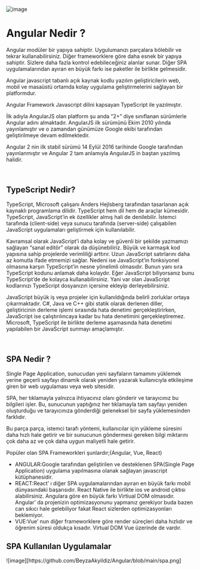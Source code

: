 ![image](https://user-images.githubusercontent.com/86946984/128199563-e171b58e-9420-4cda-a87d-14747a80cdb3.png)

<h1>Angular Nedir ?</h1>


<p>Angular modüler bir yapıya sahiptir. Uygulumanızı parçalara bölebilir ve tekrar kullanabilirsiniz. Diğer frameworklere göre daha esnek bir yapıya sahiptir. Sizlere daha fazla kontrol edebileceğiniz alanlar sunar. Diğer SPA uygulamalarından ayıran en büyük farkı ise paketler ile birlikte gelmesidir.</p>
<p>Angular javascript tabanlı açık kaynak kodlu yazılım geliştiricilerin web, mobil ve masaüstü ortamda kolay uygulama geliştirmelerini sağlayan bir platformdur.</p>
<p> Angular Framework Javascript dilini kapsayan TypeScript ile yazılmıştır.</p>
<p> İlk adıyla AngularJS olan platform şu anda “2+” diye sınıflanan sürümlerle Angular adını almaktadır. AngularJS ilk sürümünü Ekim 2010 yılında yayınlamıştır ve o zamandan günümüze Google ekibi tarafından geliştirilmeye devam edilmektedir.</p>
<p>Angular 2 nin ilk stabil sürümü 14 Eylül 2016 tarihinde Google tarafından yayınlanmıştır ve Angular 2 tam anlamıyla AngularJS in baştan yazılmış halidir.</p>
<br>
<h2>TypeScript Nedir?</h2>
<p>TypeScript, Microsoft çalışanı Anders Hejlsberg tarafından tasarlanan açık kaynaklı programlama dilidir. TypeScript hem dil hem de araçlar kümesidir. TypeScript, JavaScript’in ek özellikler almış hali de denilebilir. İstemci tarafında (client-side) veya sunucu tarafında (server-side) çalışabilen JavaScript uygulamaları geliştirmek için kullanılabilir.</p>
<p>Kavramsal olarak JavaScript’i daha kolay ve güvenli bir şekilde yazmamızı sağlayan “sanal editör” olarak da düşünebiliriz. Büyük ve karmaşık kod yapısına sahip projelerde verimliliği arttırır. Uzun JavaScript satırlarını daha az komutla ifade etmemizi sağlar. Nedeni ise JavaScript’in fonksiyonel olmasına karşın TypeScript’in nesne yönelimli olmasıdır. Bunun yanı sıra TypeScript kodunu anlamak daha kolaydır. Eğer JavaScript biliyorsanız bunu TypeScript’de de kolayca kullanabilirsiniz. Yani var olan JavaScript kodlarınızı TypeScript dosyanızın içersine ekleyip derleyebilirsiniz.</p>
<p>JavaScript büyük iş veya projeler için kullanıldığında belirli zorluklar ortaya çıkarmaktadır. C#, Java ve C++ gibi statik olarak derlenen diller, geliştiricinin derleme işlemi sırasında hata denetimi gerçekleştirirken, JavaScript ise çalıştırılıncaya kadar bu hata denetimini gerçekleştiremez. Microsoft, TypeScript ile birlikte derleme aşamasında hata denetimi yapılabilen bir JavaScript sunmayı amaçlamıştır.</p>
<br>
<h2>SPA Nedir ?</h2>
<p>Single Page Application, sunucudan yeni sayfaların tamamını yüklemek yerine geçerli sayfayı dinamik olarak yeniden yazarak kullanıcıyla etkileşime giren bir web uygulaması veya web sitesidir.</p>
<p>SPA, her tıklamayla yalnızca ihtiyacınız olanı gönderir ve tarayıcınız bu bilgileri işler. Bu, sunucunun yaptığınız her tıklamayla tam sayfayı yeniden oluşturduğu ve tarayıcınıza gönderdiği geleneksel bir sayfa yüklemesinden farklıdır.</p>
<p>Bu parça parça, istemci tarafı yöntemi, kullanıcılar için yükleme süresini daha hızlı hale getirir ve bir sunucunun göndermesi gereken bilgi miktarını çok daha az ve çok daha uygun maliyetli hale getirir.</p>
<p>Popüler olan SPA Frameworkleri şunlardır;(Angular, Vue, React)</p>
<p></p>
<ul>
<li>ANGULAR:Google tarafından geliştirilen ve desteklenen SPA(Single Page Application) uygulama yapılmasına olanak sağlayan javascript kütüphanesidir.</li>
<li>REACT:React’ ı diğer SPA uygulamalarından ayıran en büyük farkı mobil dünyasındaki başarısıdır. React Native ile birlikte ios ve android çıktısı alabilirsiniz. Angulara göre en büyük farkı Virtiual DOM olmasıdır. Angular’ da projenizin optimizasyonunu yapmanız gerekiyor buda bazen can sıkıcı hale gelebiliyor fakat React sizlerden optimizasyonları beklemiyor.</li>
<li>VUE:Vue’ nun diğer frameworklere göre render süreçleri daha hızlıdır ve öğrenim süresi oldukça kısadır. Virtual DOM Vue üzerinde de vardır.</li>
</ul>
<h2>SPA Kullanılan Uygulamalar</h2>
![image][https://github.com/BeyzaAkyildiz/Angular/blob/main/spa.png]

<p></p>
<p></p>